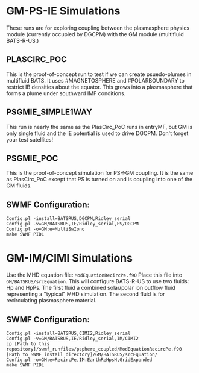 # GM-PS-IE Simulations

These runs are for exploring coupling between the plasmasphere physics
module (currently occupied by DGCPM) with the GM module (multifluid
BATS-R-US.)

## PLASCIRC_POC
This is the proof-of-concept run to test if we can create psuedo-plumes
in multifluid BATS.  It uses #MAGNETOSPHERE and #POLARBOUNDARY to restrict
IB densities about the equator.  This grows into a plasmasphere that forms
a plume under southward IMF conditions.

## PSGMIE_SIMPLE1WAY
This run is nearly the same as the PlasCirc_PoC runs in entryMF, but
GM is only single fluid and the IE potential is used to drive DGCPM.
Don't forget your test satellites!

## PSGMIE_POC
This is the proof-of-concept simulation for PS->GM coupling.  It is the same
as PlasCirc_PoC except that PS is turned on and is coupling into one of
the GM fluids.

## SWMF Configuration:
```
Config.pl -install=BATSRUS,DGCPM,Ridley_serial
Config.pl -v=GM/BATSRUS,IE/Ridley_serial,PS/DGCPM
Config.pl -o=GM:e=MultiSwIono
make SWMF PIDL
```

# GM-IM/CIMI Simulations

Use the MHD equation file: `ModEquationRecircPe.f90`
Place this file into `GM/BATSRUS/srcEquation`.
This will configure BATS-R-US to use two fluids: Hp and HpPs.
The first fluid a combined solar/polar ion outflow fluid representing
a "typical" MHD simulation.  The second fluid is for recirculating
plasmasphere material.

## SWMF Configuration:
```
Config.pl -install=BATSRUS,CIMI2,Ridley_serial
Config.pl -v=GM/BATSRUS,IE/Ridley_serial,IM/CIMI2
cp [Path to this repository]/swmf_runfiles/psphere_coupled/ModEquationRecircPe.f90 [Path to SWMF install directory]/GM/BATSRUS/srcEquation/
Config.pl -o=GM:e=RecircPe,IM:EarthReHpsH,GridExpanded
make SWMF PIDL
```
